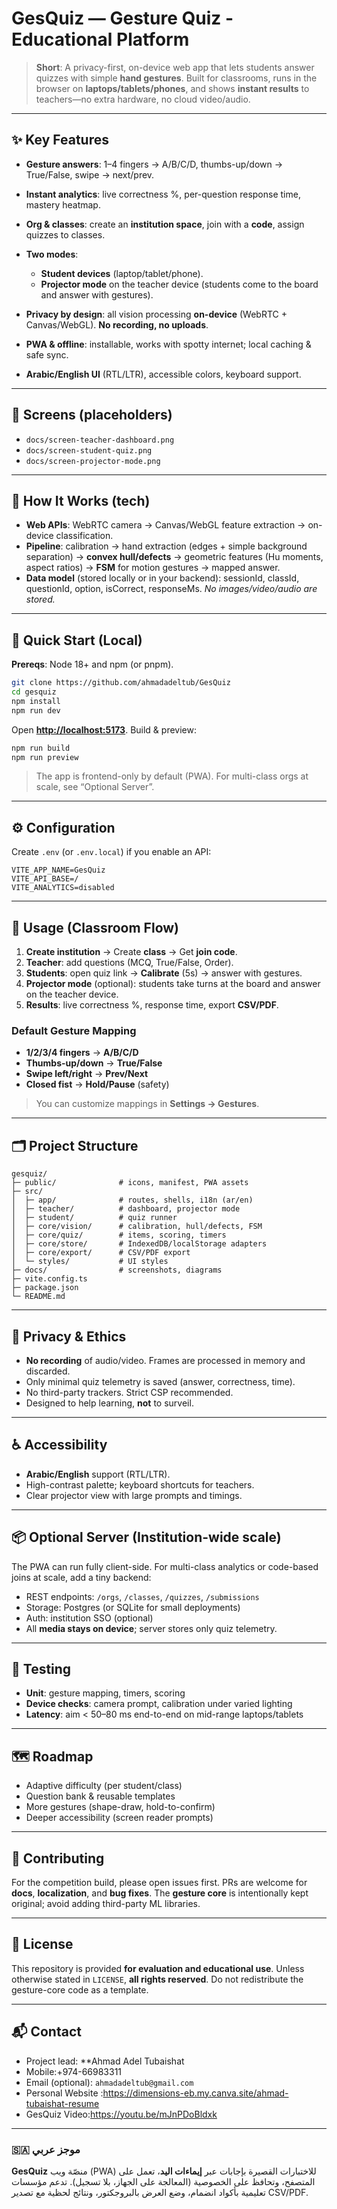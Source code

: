 # GesQuiz — Gesture Quiz - Educational Platform 

> **Short**: A privacy-first, on-device web app that lets students answer quizzes with simple **hand gestures**. Built for classrooms, runs in the browser on **laptops/tablets/phones**, and shows **instant results** to teachers—no extra hardware, no cloud video/audio.

---

## ✨ Key Features

* **Gesture answers**: 1–4 fingers → A/B/C/D, thumbs-up/down → True/False, swipe → next/prev.
* **Instant analytics**: live correctness %, per-question response time, mastery heatmap.
* **Org & classes**: create an **institution space**, join with a **code**, assign quizzes to classes.
* **Two modes**:

  * **Student devices** (laptop/tablet/phone).
  * **Projector mode** on the teacher device (students come to the board and answer with gestures).
* **Privacy by design**: all vision processing **on-device** (WebRTC + Canvas/WebGL). **No recording, no uploads**.
* **PWA & offline**: installable, works with spotty internet; local caching & safe sync.
* **Arabic/English UI** (RTL/LTR), accessible colors, keyboard support.

---

## 📸 Screens (placeholders)

* `docs/screen-teacher-dashboard.png`
* `docs/screen-student-quiz.png`
* `docs/screen-projector-mode.png`

---

## 🧠 How It Works (tech)

* **Web APIs**: WebRTC camera → Canvas/WebGL feature extraction → on-device classification.
* **Pipeline**: calibration → hand extraction (edges + simple background separation) → **convex hull/defects** → geometric features (Hu moments, aspect ratios) → **FSM** for motion gestures → mapped answer.
* **Data model** (stored locally or in your backend): sessionId, classId, questionId, option, isCorrect, responseMs.
  *No images/video/audio are stored.*

---

## 🚀 Quick Start (Local)

**Prereqs**: Node 18+ and npm (or pnpm).

```bash
git clone https://github.com/ahmadadeltub/GesQuiz
cd gesquiz
npm install
npm run dev
```

Open **[http://localhost:5173](http://localhost:5173)**.
Build & preview:

```bash
npm run build
npm run preview
```

> The app is frontend-only by default (PWA). For multi-class orgs at scale, see “Optional Server”.

---

## ⚙️ Configuration

Create `.env` (or `.env.local`) if you enable an API:

```
VITE_APP_NAME=GesQuiz
VITE_API_BASE=/
VITE_ANALYTICS=disabled
```

---

## 🧭 Usage (Classroom Flow)

1. **Create institution** → Create **class** → Get **join code**.
2. **Teacher**: add questions (MCQ, True/False, Order).
3. **Students**: open quiz link → **Calibrate** (5s) → answer with gestures.
4. **Projector mode** (optional): students take turns at the board and answer on the teacher device.
5. **Results**: live correctness %, response time, export **CSV/PDF**.

### Default Gesture Mapping

* **1/2/3/4 fingers** → **A/B/C/D**
* **Thumbs-up/down** → **True/False**
* **Swipe left/right** → **Prev/Next**
* **Closed fist** → **Hold/Pause** (safety)

> You can customize mappings in **Settings → Gestures**.

---

## 🗂️ Project Structure

```
gesquiz/
├─ public/              # icons, manifest, PWA assets
├─ src/
│  ├─ app/              # routes, shells, i18n (ar/en)
│  ├─ teacher/          # dashboard, projector mode
│  ├─ student/          # quiz runner
│  ├─ core/vision/      # calibration, hull/defects, FSM
│  ├─ core/quiz/        # items, scoring, timers
│  ├─ core/store/       # IndexedDB/localStorage adapters
│  ├─ core/export/      # CSV/PDF export
│  └─ styles/           # UI styles
├─ docs/                # screenshots, diagrams
├─ vite.config.ts
├─ package.json
└─ README.md
```

---

## 🔐 Privacy & Ethics

* **No recording** of audio/video. Frames are processed in memory and discarded.
* Only minimal quiz telemetry is saved (answer, correctness, time).
* No third-party trackers. Strict CSP recommended.
* Designed to help learning, **not** to surveil.

---

## ♿ Accessibility

* **Arabic/English** support (RTL/LTR).
* High-contrast palette; keyboard shortcuts for teachers.
* Clear projector view with large prompts and timings.

---

## 📦 Optional Server (Institution-wide scale)

The PWA can run fully client-side. For multi-class analytics or code-based joins at scale, add a tiny backend:

* REST endpoints: `/orgs`, `/classes`, `/quizzes`, `/submissions`
* Storage: Postgres (or SQLite for small deployments)
* Auth: institution SSO (optional)
* All **media stays on device**; server stores only quiz telemetry.

---

## 🧪 Testing

* **Unit**: gesture mapping, timers, scoring
* **Device checks**: camera prompt, calibration under varied lighting
* **Latency**: aim < 50–80 ms end-to-end on mid-range laptops/tablets

---

## 🗺️ Roadmap

* Adaptive difficulty (per student/class)
* Question bank & reusable templates
* More gestures (shape-draw, hold-to-confirm)
* Deeper accessibility (screen reader prompts)

---

## 🤝 Contributing

For the competition build, please open issues first. PRs are welcome for **docs**, **localization**, and **bug fixes**. The **gesture core** is intentionally kept original; avoid adding third-party ML libraries.

---

## 📄 License

This repository is provided **for evaluation and educational use**.
Unless otherwise stated in `LICENSE`, **all rights reserved**. Do not redistribute the gesture-core code as a template.

---

## 📬 Contact

* Project lead: **Ahmad Adel Tubaishat
* Mobile:+974-66983311
* Email (optional): `ahmadadeltub@gmail.com`
* Personal Website :https://dimensions-eb.my.canva.site/ahmad-tubaishat-resume
* GesQuiz Video:https://youtu.be/mJnPDoBldxk
  

---

### 🇸🇦 موجز عربي

**GesQuiz** منصّة ويب (PWA) للاختبارات القصيرة بإجابات عبر **إيماءات اليد**، تعمل على المتصفح، وتحافظ على الخصوصية (المعالجة على الجهاز، بلا تسجيل). تدعم مؤسسات تعليمية بأكواد انضمام، وضع العرض بالبروجكتور، ونتائج لحظية مع تصدير CSV/PDF.
